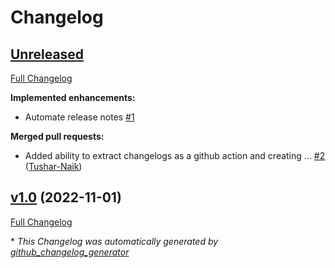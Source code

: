 # Changelog

## [Unreleased](https://github.com/livetheoogway/crud-store/tree/HEAD)

[Full Changelog](https://github.com/livetheoogway/crud-store/compare/v1.0...HEAD)

**Implemented enhancements:**

- Automate release notes [\#1](https://github.com/livetheoogway/crud-store/issues/1)

**Merged pull requests:**

- Added ability to extract changelogs as a github action and creating … [\#2](https://github.com/livetheoogway/crud-store/pull/2) ([Tushar-Naik](https://github.com/Tushar-Naik))

## [v1.0](https://github.com/livetheoogway/crud-store/tree/v1.0) (2022-11-01)

[Full Changelog](https://github.com/livetheoogway/crud-store/compare/49ac4ce542cdf14851e7bf894fc160f3e4836b84...v1.0)



\* *This Changelog was automatically generated by [github_changelog_generator](https://github.com/github-changelog-generator/github-changelog-generator)*
